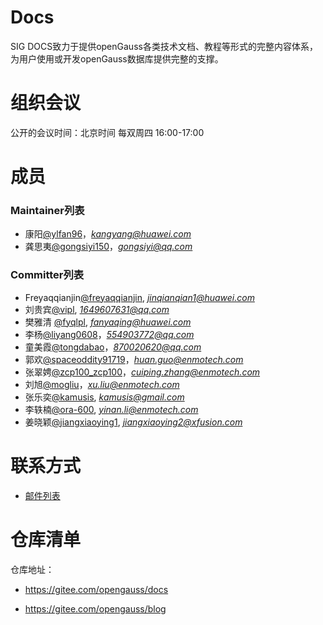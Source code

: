 

# Docs

SIG DOCS致力于提供openGauss各类技术文档、教程等形式的完整内容体系，为用户使用或开发openGauss数据库提供完整的支撑。


# 组织会议

公开的会议时间：北京时间 每双周四 16:00-17:00

# 成员


### Maintainer列表

- 康阳[@ylfan96](https://gitee.com/ylfan96)，*kangyang@huawei.com*
- 龚思夷[@gongsiyi150](https://gitee.com/gongsiyi150)，*gongsiyi@qq.com*

### Committer列表
- Freyaqqianjin[@freyaqqianjin](https://gitee.com/freyaqqianjin), *jinqianqian1@huawei.com*
- 刘贵宾[@vipl](https://gitee.com/vipl), *1649607631@qq.com*
- 樊雅清 [@fyqlpl](https://gitee.com/fyqlpl), *fanyaqing@huawei.com*
- 李杨[@liyang0608](https://gitee.com/liyang0608)，*554903772@qq.com*
- 童美霞[@tongdabao](https://gitee.com/tongdabao)，*870020620@qq.com*
- 郭欢[@spaceoddity91719](https://gitee.com/spaceoddity91719)，*huan.guo@enmotech.com*
- 张翠娉[@zcp100_zcp100](https://gitee.com/zcp100_zcp100)，*cuiping.zhang@enmotech.com*
- 刘旭[@mogliu](https://gitee.com/mogliu)，*xu.liu@enmotech.com*
- 张乐奕[@kamusis](https://gitee.com/kamusis), *kamusis@gmail.com*
- 李轶楠[@ora-600](https://gitee.com/ora-600), *yinan.li@enmotech.com*
- 姜晓颖[@jiangxiaoying1](https://gitee.com/jiangxiaoying1), *jiangxiaoying2@xfusion.com*

# 联系方式

- [邮件列表](https://mailweb.opengauss.org/postorius/lists/docs.opengauss.org/)


# 仓库清单

仓库地址：

- https://gitee.com/opengauss/docs

- https://gitee.com/opengauss/blog
